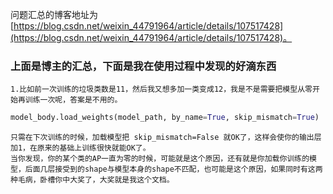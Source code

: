 问题汇总的博客地址为[https://blog.csdn.net/weixin_44791964/article/details/107517428](https://blog.csdn.net/weixin_44791964/article/details/107517428)。

### 上面是博主的汇总，下面是我在使用过程中发现的好滴东西

    1.比如前一次训练的垃圾类数是11，然后我又想多加一类变成12，我是不是需要把模型从零开始再训练一次呢，答案是不用的。

```python
model_body.load_weights(model_path, by_name=True, skip_mismatch=True)
```

    只需在下次训练的时候，加载模型把 skip_mismatch=False 就OK了，这样会使你的输出层加1，在原来的基础上训练很快就能OK了。
    当你发现，你的某个类的AP一直为零的时候，可能就是这个原因，还有就是你加载你训练的模型，后面几层接受到的shape与模型本身的shape不匹配，也可能是这个原因，如果同时有这两种毛病，卧槽你中大奖了，大奖就是我这个文档。
